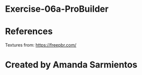 # Exercise-06a-ProBuilder

# References

Textures from: https://freepbr.com/

# Created by Amanda Sarmientos
